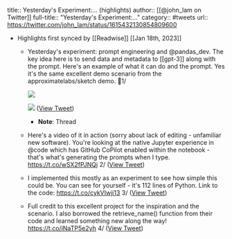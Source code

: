 title:: Yesterday's Experiment:... (highlights)
author:: [[@john_lam on Twitter]]
full-title:: "Yesterday's Experiment:..."
category:: #tweets
url:: https://twitter.com/john_lam/status/1615432130854809600

- Highlights first synced by [[Readwise]] [[Jan 18th, 2023]]
	- Yesterday's experiment: prompt engineering and @pandas_dev. The key idea here is to send data and metadata to [[gpt-3]] along with the prompt. Here's an example of what it can do and the prompt. Yes it's the same excellent demo scenario from the approximatelabs/sketch demo. 🧵1/ 
	  
	  ![](https://pbs.twimg.com/media/FmsnlrZaMAEErT8.jpg) 
	  
	  ![](https://pbs.twimg.com/media/FmsodBKaMAAlEGO.jpg) ([View Tweet](https://twitter.com/john_lam/status/1615432130854809600))
		- **Note**: Thread
	- Here's a video of it in action (sorry about lack of editing - unfamiliar new software). You're looking at the native Jupyter experience in @code which has GitHub CoPilot enabled within the notebook - that's what's generating the prompts when I type. https://t.co/wSX2fPJNQj 2/ ([View Tweet](https://twitter.com/john_lam/status/1615432135183331328))
	- I implemented this mostly as an experiment to see how simple this could be. You can see for yourself - it's 112 lines of Python. Link to the code: https://t.co/cykVIwji13 3/ ([View Tweet](https://twitter.com/john_lam/status/1615432139587350529))
	- Full credit to this excellent project for the inspiration and the scenario. I also borrowed the retrieve_name() function from their code and learned something new along the way! https://t.co/iNaTP5e2yh 4/ ([View Tweet](https://twitter.com/john_lam/status/1615432144008138752))